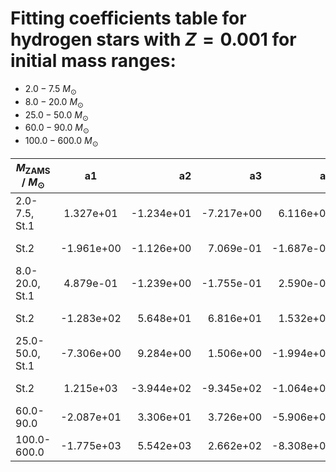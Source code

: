 # Fitting coefficients table for hydrogen stars with  $Z=0.001$  for initial mass ranges: 
- 	$2.0-7.5$ $M_{\odot}$
- 	$8.0-20.0$ $M_{\odot}$ 
- 	$25.0-50.0$ $M_{\odot}$
- 	$60.0-90.0$ $M_{\odot}$ 
- 	$100.0-600.0$ $M_{\odot}$

| $M_{\text{ZAMS}}$ / $M_{\odot}$  |  a1  | a2   |  a3 |  a4 |  a5 |  a6 |  MSE | 
| ------------------|:-------------:| ----:|----:|------:|------:|-------:|-------:|
| 2.0-7.5, St.1   |   1.327e+01   |   -1.234e+01   |   -7.217e+00   |   6.116e+00   |   -5.560e+00   |   4.860e+00   |   9.822e-04   |  
| St.2   |   -1.961e+00   |   -1.126e+00   |   7.069e-01   |   -1.687e-01   |   2.878e+00   |   6.225e-01   |   6.211e-02   |  
| 8.0-20.0, St.1   |   4.879e-01   |   -1.239e+00   |   -1.755e-01   |   2.590e-01   |   -9.823e-02   |   -1.752e-01   |   2.905e-05   |  
| St.2   |   -1.283e+02   |   5.648e+01   |   6.816e+01   |   1.532e+02   |   -6.743e+01   |   -8.084e+01   |   3.287e-02   |  
| 25.0-50.0, St.1   |   -7.306e+00   |   9.284e+00   |   1.506e+00   |   -1.994e+00   |   8.103e+00   |   -1.131e+01   |   1.364e-04   |  
| St.2   |   1.215e+03   |   -3.944e+02   |   -9.345e+02   |   -1.064e+03   |   3.435e+02   |   8.242e+02   |   2.671e-03   |  
| 60.0-90.0   |   -2.087e+01   |   3.306e+01   |   3.726e+00   |   -5.906e+00   |   2.893e+01   |   -4.804e+01   |   6.828e-05   |  
| 100.0-600.0   |   -1.775e+03   |   5.542e+03   |   2.662e+02   |   -8.308e+02   |   2.957e+03   |   -9.243e+03   |   2.500e-04   |  
